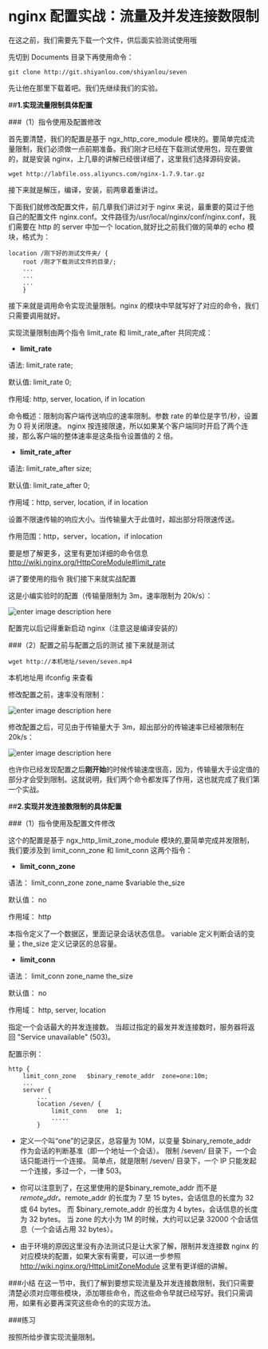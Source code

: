 # nginx 配置实战：流量及并发连接数限制


在这之前，我们需要先下载一个文件，供后面实验测试使用哦

先切到 Documents 目录下再使用命令：

```
git clone http://git.shiyanlou.com/shiyanlou/seven
```

先让他在那里下载着吧。我们先继续我们的实验。




##**1.实现流量限制具体配置**

###（1）指令使用及配置修改

首先要清楚，我们的配置是基于 ngx_http_core_module 模块的。要简单完成流量限制，我们必须做一点前期准备。我们刚才已经在下载测试使用包，现在要做的，就是安装 nginx，上几章的讲解已经很详细了，这里我们选择源码安装。

```
wget http://labfile.oss.aliyuncs.com/nginx-1.7.9.tar.gz  
```

接下来就是解压，编译，安装，前两章着重讲过。

下面我们就修改配置文件，前几章我们讲过对于 nginx 来说，最重要的莫过于他自己的配置文件 nginx.conf。文件路径为/usr/local/nginx/conf/nginx.conf，我们需要在 http 的 server 中加一个 location,就好比之前我们做的简单的 echo 模块，格式为：

```
location /刚下好的测试文件夹/ {
    root /刚才下载测试文件的目录/;
    ...
    ...
    ...
    }
```

接下来就是调用命令实现流量限制。nginx 的模块中早就写好了对应的命令，我们只需要调用就好。

实现流量限制由两个指令 limit_rate 和 limit_rate_after 共同完成：

- **limit_rate**

语法: limit_rate rate;

默认值:    limit_rate 0;

作用域:    http, server, location, if in location

命令概述：限制向客户端传送响应的速率限制。参数 rate 的单位是字节/秒，设置为 0 将关闭限速。 nginx 按连接限速，所以如果某个客户端同时开启了两个连接，那么客户端的整体速率是这条指令设置值的 2 倍。

- **limit_rate_after**

语法: limit_rate_after size;

默认值:    limit_rate_after 0;

作用域：http, server, location, if in location


设置不限速传输的响应大小。当传输量大于此值时，超出部分将限速传送。

作用范围：http，server，location，if inlocation   

要是想了解更多，这里有更加详细的命令信息
  http://wiki.nginx.org/HttpCoreModule#limit_rate 

讲了要使用的指令 我们接下来就实战配置

这是小编实验时的配置（传输量限制为 3m，速率限制为 20k/s）：

![enter image description here](https://dn-anything-about-doc.qbox.me/userid20406labid443time1422698113007)

配置完以后记得重新启动 nginx（注意这是编译安装的）

###（2）配置之前与配置之后的测试
接下来就是测试

```
wget http://本机地址/seven/seven.mp4
```

本机地址用 ifconfig 来查看

修改配置之前，速率没有限制：

![enter image description here](https://dn-anything-about-doc.qbox.me/userid20406labid443time1422698167855)

修改配置之后，可见由于传输量大于 3m，超出部分的传输速率已经被限制在 20k/s：

![enter image description here](https://dn-anything-about-doc.qbox.me/userid20406labid443time1422698187952)

也许你已经发现配置之后**刚开始**的时候传输速度很高，因为，传输量大于设定值的部分才会受到限制。这就说明，我们两个命令都发挥了作用，这也就完成了我们第一个实战。


##**2.实现并发连接数限制的具体配置**

###（1）指令使用及配置文件修改

这个的配置是基于 ngx_http_limit_zone_module 模块的,要简单完成并发限制，我们要涉及到 limit_conn_zone 和 limit_conn 这两个指令：

- **limit_conn_zone**

语法： limit_conn_zone zone_name $variable the_size 
            
默认值： no 

作用域： http 

本指令定义了一个数据区，里面记录会话状态信息。
variable 定义判断会话的变量；the_size 定义记录区的总容量。

- **limit_conn**

语法： limit_conn zone_name the_size 

默认值： no 

作用域： http, server, location 

指定一个会话最大的并发连接数。 当超过指定的最发并发连接数时，服务器将返回 "Service unavailable" (503)。 

配置示例：

```
http {
    limit_conn_zone   $binary_remote_addr  zone=one:10m;
    ...
    server {
        ...
        location /seven/ {
            limit_conn   one  1;
            .....
        }

```


- 定义一个叫“one”的记录区，总容量为 10M，以变量 $binary_remote_addr 作为会话的判断基准（即一个地址一个会话）。 限制 /seven/ 目录下，一个会话只能进行一个连接。 简单点，就是限制 /seven/ 目录下，一个 IP 只能发起一个连接，多过一个，一律 503。 

- 你可以注意到了，在这里使用的是$binary_remote_addr 而不是 $remote_addr。$remote_addr 的长度为 7 至 15 bytes，会话信息的长度为 32 或 64 bytes。 而 
$binary_remote_addr 的长度为 4 bytes，会话信息的长度为 32 bytes。 
当 zone 的大小为 1M 的时候，大约可以记录 32000 个会话信息（一个会话占用 32 bytes）。 


- 由于环境的原因这里没有办法测试只是让大家了解，限制并发连接数 nginx 的对应模块的配置，如果大家有需要，可以进一步参照 http://wiki.nginx.org/HttpLimitZoneModule 这里有更详细的讲解。


###小结
在这一节中，我们了解到要想实现流量及并发连接数限制，我们只需要清楚必须对应哪些模块，添加哪些命令，而这些命令早就已经写好。我们只需调用，如果有必要再深究这些命令的的实现方法。

###练习

按照所给步骤实现流量限制。

